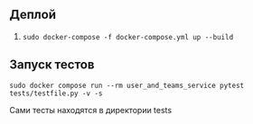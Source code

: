 ## Деплой
1. `sudo docker-compose -f docker-compose.yml up --build`

## Запуск тестов
`sudo docker compose run --rm user_and_teams_service pytest tests/testfile.py -v -s`

Сами тесты находятся в директории tests